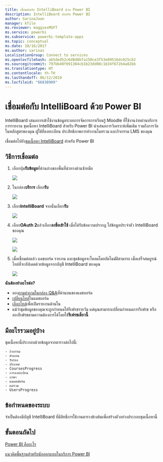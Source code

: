 ```yaml
---
title: เชื่อมต่อกับ IntelliBoard ด้วย Power BI
description: IntelliBoard สำหรับ Power BI
author: SarinaJoan
manager: kfile
ms.reviewer: maggiesMSFT
ms.service: powerbi
ms.subservice: powerbi-template-apps
ms.topic: conceptual
ms.date: 10/16/2017
ms.author: sarinas
LocalizationGroup: Connect to services
ms.openlocfilehash: ab5ded52c6d8d8bfa150ce3f53e89516dc025cb2
ms.sourcegitcommit: 797bb40f691384cb1b23dd08c1634f672b4a82bb
ms.translationtype: HT
ms.contentlocale: th-TH
ms.lasthandoff: 06/12/2019
ms.locfileid: "66838909"
---
```

# <a name="connect-to-intelliboard-with-power-bi"></a>เชื่อมต่อกับ IntelliBoard ด้วย Power BI
IntelliBoard เสนอการเข้าใช้งานข้อมูลระบบการจัดการการเรียนรู้ Moodle ที่ใช้งานง่ายผ่านบริการการรายงาน ชุดเนื้อหา IntelliBoard สำหรับ Power BI นำเสนอการวิเคราะห์เพิ่มเติม รวมถึงการวัดในหลักสูตรของคุณ ผู้ใช้ที่ลงทะเบียน ประสิทธิภาพการทำงานโดยรวม และกิจกรรม LMS ของคุณ

เชื่อมต่อไปยัง[ชุดเนื้อหา IntelliBoard](https://app.powerbi.com/getdata/services/intelliboard) สำหรับ Power BI

## <a name="how-to-connect"></a>วิธีการเชื่อมต่อ
1. เลือกปุ่ม**รับข้อมูล**ที่ด้านล่างของพื้นที่นำทางด้านซ้ายมือ  
   
    ![](media/service-connect-to-intelliboard/getdata.png)
2. ในกล่อง**บริการ** เลือก**รับ**  
   
    ![](media/service-connect-to-intelliboard/services.png)
3. เลือก**IntelliBoard** จากนั้นเลือก**รับ**  
   
    ![](media/service-connect-to-intelliboard/intelliboard.png)
4. เลือก**OAuth 2**แล้วเลือก**ลงชื่อเข้าใช้** เมื่อได้รับข้อความปรากฏ ใส่ข้อมูลประจำตัว IntelliBoard ของคุณ
   
    ![](media/service-connect-to-intelliboard/creds.png)
   
    ![](media/service-connect-to-intelliboard/creds2.png)
5. เมื่อเชื่อมต่อแล้ว แดชบอร์ด รายงาน และชุดข้อมูลจะโหลดโดยอัตโนมัติสามารถ เมื่อเสร็จสมบูรณ์ ไทล์ที่จะอัปเดตด้วยข้อมูลจากบัญชี IntelliBoard ของคุณ
   
    ![](media/service-connect-to-intelliboard/dashboard.png)

**ฉันต้องทำอะไรต่อ?**

* ลอง[ถามคำถามในกล่อง Q&A](consumer/end-user-q-and-a.md)ที่ด้านบนของแดชบอร์ด
* [เปลี่ยนไทล์](service-dashboard-edit-tile.md)ในแดชบอร์ด
* [เลือกไทล์](consumer/end-user-tiles.md)เพื่อเปิดรายงานด้านใน
* แม้ว่าชุดข้อมูลของคุณจะถูกกำหนดให้รีเฟรชรายวัน แต่คุณสามารถเปลี่ยนกำหนดการรีเฟรช หรือลองรีเฟรชตามความต้องการได้โดยใช้**รีเฟรชเดี๋ยวนี้**

## <a name="whats-included"></a>มีอะไรรวมอยู่บ้าง
ชุดเนื้อหานี้ประกอบด้วยข้อมูลจากตารางต่อไปนี้:  

    - กิจกรรม  
    - ตัวแทน  
    - รับรอง  
    - ประเทศ  
    - CoursesProgress  
    - การลงทะเบียน
    - ภาษา  
    - แพลตฟอร์ม  
    - ผลรวม  
    - UsersProgress    

## <a name="system-requirements"></a>ข้อกำหนดของระบบ
จำเป็นต้องมีบัญชี IntelliBoard ที่มีสิทธิ์การใช้งานตารางข้างต้นเพื่อสร้างตัวอย่างประกอบชุดเนื้อหานี้

## <a name="next-steps"></a>ขั้นตอนถัดไป
[Power BI คืออะไร](power-bi-overview.md)

[แนวคิดพื้นฐานสำหรับนักออกแบบในบริการ Power BI](service-basic-concepts.md)

